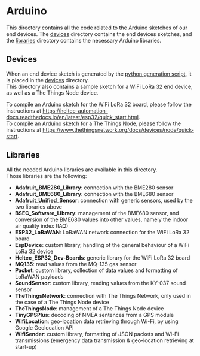 # Arduino

This directory contains all the code related to the Arduino sketches of our end devices.
The [devices](./devices/) directory contains the end devices sketches,
and the [libraries](./libraries/) directory contains the necessary Arduino libraries.

## Devices
When an end device sketch is generated by the [python generation script](../generate-sketch/), it is placed in the [devices](./devices/) directory.\
This directory also contains a sample sketch for a WiFi LoRa 32 end device,
as well as a The Things Node device.

To compile an Arduino sketch for the WiFi LoRa 32 board, please follow the instructions at https://heltec-automation-docs.readthedocs.io/en/latest/esp32/quick_start.html. \
To compile an Arduino sketch for a The Things Node, please follow the instructions at https://www.thethingsnetwork.org/docs/devices/node/quick-start.

## Libraries
All the needed Arduino libraries are available in this directory.\
Those libraries are the following:
- **Adafruit_BME280_Library**: connection with the BME280 sensor
- **Adafruit_BME680_Library**: connection with the BME680 sensor
- **Adafruit_Unified_Sensor**: connection with generic sensors, used by the two libraries above
- **BSEC_Software_Library**: management of the BME680 sensor, and conversion of the BME680 values into other values, namely the indoor air quality index (IAQ)
- **ESP32_LoRaWAN**: LoRaWAN network connection for the WiFi LoRa 32 board
- **EspDevice**: custom library, handling of the general behaviour of a WiFi LoRa 32 device
- **Heltec_ESP32_Dev-Boards**: generic library for the WiFi LoRa 32 board
- **MQ135**: read values from the MQ-135 gas sensor
- **Packet**: custom library, collection of data values and formatting of LoRaWAN payloads
- **SoundSensor**: custom library, reading values from the KY-037 sound sensor
- **TheThingsNetwork**: connection with The Things Network, only used in the case of a The Things Node device
- **TheThingsNode**: management of a The Things Node device
- **TinyGPSPlus**: decoding of NMEA sentences from a GPS module
- **WifiLocation**: geo-location data retrieving through Wi-Fi, by using Google Geolocation API
- **WifiSender**: custom library, formatting of JSON packets and Wi-Fi transmissions (emergency data transmission & geo-location retrieving at start-up)

